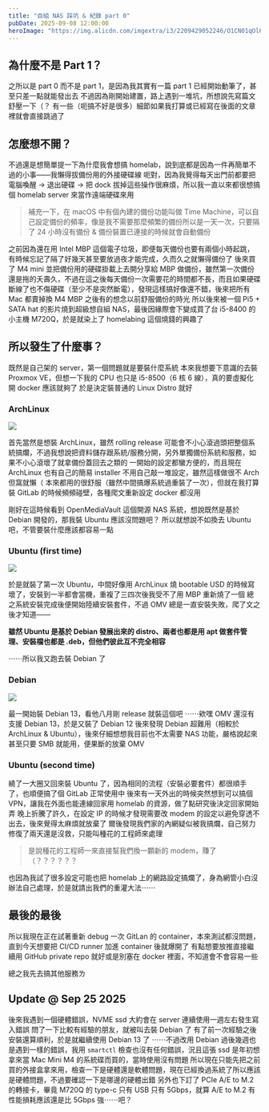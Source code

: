 ```yaml
---
title: "自組 NAS 踩坑 & 紀錄 part 0"
pubDate: 2025-09-08 12:00:00
heroImage: "https://img.alicdn.com/imgextra/i3/2209429052246/O1CN01qOl60L1SSiJlyI8Xj_!!2209429052246.jpg"
---
```


## 為什麼不是 Part 1？

之所以是 part 0 而不是 part 1，是因為我其實有一篇 part 1 已經開始動筆了，甚至只差一點就能發出去
不過因為剛開始建置，路上遇到一堆坑，所想說先寫篇文舒壓一下（？
有一些（呃搞不好是很多）細節如果我打算或已經寫在後面的文章裡就會直接跳過了

## 怎麼想不開？

不過還是想簡單提一下為什麼我會想搞 homelab，說到底都是因為一件再簡單不過的小事——我懶得拔備份用的外接硬碟線
呃對，因為我覺得每天出門前都要把電腦喚醒 -> 退出硬碟 -> 把 dock 拔掉這些操作很麻煩，所以我一直以來都很想搞個 homelab server 來當作遠端硬碟來用

> 補充一下，在 macOS 中有個內建的備份功能叫做 Time Machine，可以自己設定備份的頻率，像是我不需要那麼頻繁的備份所以是一天一次，只要隔了 24 小時沒有備份 & 備份裝置已連接的時候就會自動備份

之前因為還在用 Intel MBP 這個電子垃圾，即便每天備份也要有兩個小時起跳，有時候忘記了隔了好幾天甚至要放過夜才能完成，久而久之就懶得備份了
後來買了 M4 mini 並把備份用的硬碟掛載上去開分享給 MBP 做備份，雖然第一次備份還是拖的夭壽久，不過在這之後每天備份一次需要花的時間都不長，而且如果硬碟斷線了也不傷硬碟（至少不是突然斷電），發現這樣搞好像還不錯，後來把所有 Mac 都賣掉換 M4 MBP 之後有的想念以前舒服備份的時光
所以後來被一個 Pi5 + SATA hat 的影片燒到超級想自組 NAS，最後因緣際會下變成買了台 i5-8400 的小主機 M720Q，於是就染上了 homelabing 這個燒錢的興趣了

## 所以發生了什麼事？

既然是自己架的 server，第一個問題就是要裝什麼系統
本來我想要下意識的去裝 Proxmox VE，但想一下我的 CPU 也只是 i5-8500（6 核 6 線），真的要虛擬化開 docker 應該就夠了
於是決定裝普通的 Linux Distro 就好

### ArchLinux

![](https://linuxiac.com/wp-content/uploads/2020/06/archlinux.jpg)

首先當然是想裝 ArchLinux，雖然 rolling release 可能會不小心滾過頭把整個系統搞爛，不過我想說把資料儲存跟系統/服務分開，另外單獨備份系統和服務，如果不小心滾壞了就拿備份蓋回去之類的
一開始的設定都蠻方便的，而且現在 ArchLinux 也有自己的簡易 installer 不用自己敲一堆設定，雖然這樣做很不 Arch 但窩就懶（
本來都用的很舒服（雖然中間搞爆系統過重裝了一次），但就在我打算裝 GitLab 的時候頻頻碰壁，各種爬文重新設定 docker 都沒用

剛好在這時候看到 OpenMediaVault 這個開源 NAS 系統，想說既然是基於 Debian 開發的，那我裝 Ubuntu 應該沒問題吧？
所以就想說不如換去 Ubuntu 吧，不管要裝什麼應該都容易一點

### Ubuntu (first time)

![](https://imtranslationweb.com/media/k2/items/cache/181bbfa794e218f5cd90439ff3dd1578_L.jpg)

於是就裝了第一次 Ubuntu，中間好像用 ArchLinux 燒 bootable USD 的時候寫壞了，安裝到一半都會當機，重複了三四次後我受不了用 MBP 重新燒了一個
總之系統安裝完成後便開始陸續安裝套件，不過 OMV 總是一直安裝失敗，爬了文之後才知道——

**雖然 Ubuntu 是基於 Debian 發展出來的 distro、兩者也都是用 apt 做套件管理、安裝檔也都是 .deb，但他們彼此互不完全相容**

⋯⋯所以我又跑去裝 Debian 了

### Debian

![](https://miro.medium.com/1*DioqEZZtU2sb5qdxxvkUbQ.jpeg)

最一開始裝 Debian 13，看他八月剛 release 就裝這個吧
⋯⋯欸嘿 OMV 還沒有支援 Debian 13，於是又裝了 Debian 12
後來發現 Debian 超難用（相較於 ArchLinux & Ubuntu），後來仔細想想我目前也不太需要 NAS 功能，嚴格說起來甚至只要 SMB 就能用，便果斷的放棄 OMV

### Ubuntu (second time)

繞了一大圈又回來裝 Ubuntu 了，因為相同的流程（安裝必要套件）都很順手了，也順便搞了個 GitLab 正常使用中
後來有一天外出的時候突然想到可以搞個 VPN，讓我在外面也能連線回家用 homelab 的資源，做了點研究後決定回家開始弄
晚上折騰了許久，在設定 IP 的時候才發現需要改 modem 的設定以避免穿透不出去，後來覺得太麻煩就放棄了
爾後發現我們家的內網疑似被我搞爛，自己努力修復了兩天還是沒救，只能叫種花的工程師來處理

> 是說種花的工程師一來直接幫我們換一顆新的 modem，賺了（？？？？？？

也因為我試了很多設定可能也把 homelab 上的網路設定搞爛了，身為網管小白沒辦法自己處理，於是就請出我們的重灌大法⋯⋯

## 最後的最後

所以我現在正在試著重新 debug 一次 GitLan 的 container，本來測試都沒問題，直到今天想要把 CI/CD runner 加進 container 後就爆開了
有點想要放推直接繼續用 GitHub private repo 就好或是別塞在 docker 裡面，不知道會不會容易一些

總之我先去搞其他服務ㄌ

## Update @ Sep 25 2025

後來我遇到一個硬體錯誤，NVME ssd 大約會在 server 連續使用一週左右發生寫入錯誤
問了一下比較有經驗的朋友，就被叫去裝 Debian 了
有了前一次經驗之後安裝還算順利，於是就繼續使用 Debian 13 了
⋯⋯不過改用 Debian 過後幾週也是遇到一樣的錯誤，我用 `smartctl` 檢查也沒有任何錯誤，況且這張 ssd 是年初想拿來當 Mac Mini M4 的系統碟而買的，當時使用沒有問題
所以現在只能先把之前買的外接盒拿來用，檢查一下是硬體還是軟體問題，現在已經換過系統了所以應該是硬體問題，不過要確認一下是哪邊的硬體出錯
另外也下訂了 PCIe A/E to M.2 的轉接卡，畢竟 M720Q 的 type-c 只有 USB 只有 5Gbps，就算 A/E to M.2 有性能損耗應該還是比 5Gbps 強⋯⋯吧？